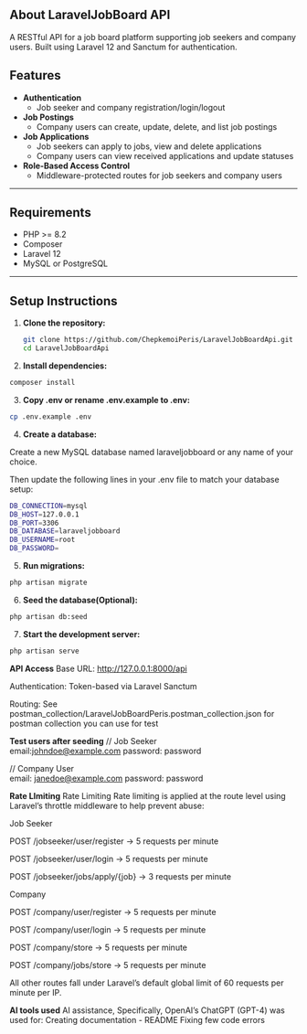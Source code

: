 ## About LaravelJobBoard API

A RESTful API for a job board platform supporting job seekers and company users. Built using Laravel 12 and Sanctum for authentication.

## Features

- **Authentication**
  - Job seeker and company registration/login/logout
- **Job Postings**
  - Company users can create, update, delete, and list job postings
- **Job Applications**
  - Job seekers can apply to jobs, view and delete applications
  - Company users can view received applications and update statuses
- **Role-Based Access Control**
  - Middleware-protected routes for job seekers and company users

---

## Requirements

- PHP >= 8.2
- Composer
- Laravel 12
- MySQL or PostgreSQL

---

## Setup Instructions

1. **Clone the repository:**

   ```bash
   git clone https://github.com/ChepkemoiPeris/LaravelJobBoardApi.git
   cd LaravelJobBoardApi
   ```
2. **Install dependencies:**

```bash
composer install
```
3. **Copy .env or rename .env.example to .env:**
```bash
cp .env.example .env 
```
4. **Create a database:**
 
Create a new MySQL database named laraveljobboard or any name of your choice.

Then update the following lines in your .env file to match your database setup:
```bash
DB_CONNECTION=mysql
DB_HOST=127.0.0.1
DB_PORT=3306
DB_DATABASE=laraveljobboard
DB_USERNAME=root
DB_PASSWORD=
```
 
5. **Run migrations:**

```bash
php artisan migrate
```
6. **Seed the database(Optional):**
 
```bash
php artisan db:seed
``` 
7. **Start the development server:**

```bash
php artisan serve
```

**API Access**
Base URL: http://127.0.0.1:8000/api

Authentication: Token-based via Laravel Sanctum

Routing: See postman_collection/LaravelJobBoardPeris.postman_collection.json for postman collection you can use for test 

**Test users after seeding**
// Job Seeker      
email:johndoe@example.com
password: password

// Company User        
email: janedoe@example.com 
password: password 

**Rate LImiting**
Rate Limiting
Rate limiting is applied at the route level using Laravel’s throttle middleware to help prevent abuse:

Job Seeker

POST /jobseeker/user/register → 5 requests per minute

POST /jobseeker/user/login → 5 requests per minute

POST /jobseeker/jobs/apply/{job} → 3 requests per minute

Company

POST /company/user/register → 5 requests per minute

POST /company/user/login → 5 requests per minute

POST /company/store → 5 requests per minute

POST /company/jobs/store → 5 requests per minute

All other routes fall under Laravel’s default global limit of 60 requests per minute per IP.

**AI tools used** 
AI assistance, Specifically, OpenAI’s ChatGPT (GPT-4) was used for: 
Creating documentation - README
Fixing few code errors
